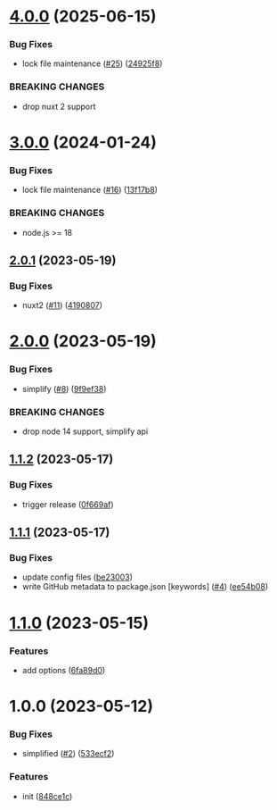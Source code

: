 # [4.0.0](https://github.com/dword-design/nuxt-dev-ready/compare/v3.0.0...v4.0.0) (2025-06-15)


### Bug Fixes

* lock file maintenance ([#25](https://github.com/dword-design/nuxt-dev-ready/issues/25)) ([24925f8](https://github.com/dword-design/nuxt-dev-ready/commit/24925f8f4fdc9dfc2534657de466859147314d65))


### BREAKING CHANGES

* drop nuxt 2 support

# [3.0.0](https://github.com/dword-design/nuxt-dev-ready/compare/v2.0.1...v3.0.0) (2024-01-24)


### Bug Fixes

* lock file maintenance ([#16](https://github.com/dword-design/nuxt-dev-ready/issues/16)) ([13f17b8](https://github.com/dword-design/nuxt-dev-ready/commit/13f17b82f72bc80d36a71c6425c5906e5fd6e169))


### BREAKING CHANGES

* node.js >= 18

## [2.0.1](https://github.com/dword-design/nuxt-dev-ready/compare/v2.0.0...v2.0.1) (2023-05-19)


### Bug Fixes

* nuxt2 ([#11](https://github.com/dword-design/nuxt-dev-ready/issues/11)) ([4190807](https://github.com/dword-design/nuxt-dev-ready/commit/41908075cfb1b441fe81c07a46635405ceda580e))

# [2.0.0](https://github.com/dword-design/nuxt-dev-ready/compare/v1.1.2...v2.0.0) (2023-05-19)


### Bug Fixes

* simplify ([#8](https://github.com/dword-design/nuxt-dev-ready/issues/8)) ([9f9ef38](https://github.com/dword-design/nuxt-dev-ready/commit/9f9ef38edd71d201b07778e182dda91af3840b69))


### BREAKING CHANGES

* drop node 14 support, simplify api

## [1.1.2](https://github.com/dword-design/nuxt-dev-ready/compare/v1.1.1...v1.1.2) (2023-05-17)


### Bug Fixes

* trigger release ([0f669af](https://github.com/dword-design/nuxt-dev-ready/commit/0f669af1ad7dbb29d23ce4529d0685727eb3f94e))

## [1.1.1](https://github.com/dword-design/nuxt-dev-ready/compare/v1.1.0...v1.1.1) (2023-05-17)


### Bug Fixes

* update config files ([be23003](https://github.com/dword-design/nuxt-dev-ready/commit/be230037805f1f6acea7b6a4c9f85789819136eb))
* write GitHub metadata to package.json [keywords] ([#4](https://github.com/dword-design/nuxt-dev-ready/issues/4)) ([ee54b08](https://github.com/dword-design/nuxt-dev-ready/commit/ee54b0805fcf1373c98023f5d3fd8da599f7d265))

# [1.1.0](https://github.com/dword-design/nuxt-dev-ready/compare/v1.0.0...v1.1.0) (2023-05-15)


### Features

* add options ([6fa89d0](https://github.com/dword-design/nuxt-dev-ready/commit/6fa89d0e1300fc1c9b426d2385ea0b5aad2c22c9))

# 1.0.0 (2023-05-12)


### Bug Fixes

* simplified ([#2](https://github.com/dword-design/nuxt-dev-ready/issues/2)) ([533ecf2](https://github.com/dword-design/nuxt-dev-ready/commit/533ecf21f4dbc79ac49e211b1544f2e8451a4027))


### Features

* init ([848ce1c](https://github.com/dword-design/nuxt-dev-ready/commit/848ce1cbebb841c73b2bc9a1586da33e29f5fd5b))
